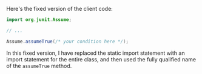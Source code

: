 Here's the fixed version of the client code:
```java
import org.junit.Assume;

// ...

Assume.assumeTrue(/* your condition here */);
```
In this fixed version, I have replaced the static import statement with an import statement for the entire class, and then used the fully qualified name of the `assumeTrue` method.